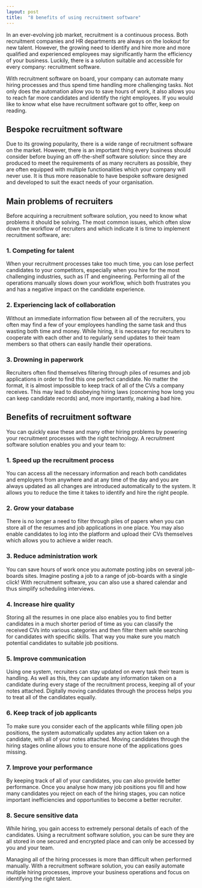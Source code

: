 ```yaml
---
layout: post
title:  "8 benefits of using recruitment software"
---
```


In an ever-evolving job market, recruitment is a continuous process. Both recruitment companies and HR departments are always on the lookout for new talent. However, the growing need to identify and hire more and more qualified and experienced employees may significantly harm the efficiency of your business. Luckily, there is a solution suitable and accessible for every company: recruitment software.

With recruitment software on board, your company can automate many hiring processes and thus spend time handling more challenging tasks. Not only does the automation allow you to save hours of work, it also allows you to reach far more candidates and identify the right employees. If you would like to know what else have recruitment software got to offer, keep on reading.

## Bespoke recruitment software
Due to its growing popularity, there is a wide range of recruitment software on the market. However, there is an important thing every business should consider before buying an off-the-shelf software solution: since they are produced to meet the requirements of as many recruiters as possible, they are often equipped with multiple functionalities which your company will never use. It is thus more reasonable to have bespoke software designed and developed to suit the exact needs of your organisation.

## Main problems of recruiters
Before acquiring a recruitment software solution, you need to know what problems it should be solving. The most common issues, which often slow down the workflow of recruiters and which indicate it is time to implement recruitment software, are:
 
### 1. Competing for talent

When your recruitment processes take too much time, you can lose perfect candidates to your competitors, especially when you hire for the most challenging industries, such as IT and engineering. Performing all of the operations manually slows down your workflow, which both frustrates you and has a negative impact on the candidate experience.

### 2. Experiencing lack of collaboration

Without an immediate information flow between all of the recruiters, you often may find a few of your employees handling the same task and thus wasting both time and money. While hiring, it is necessary for recruiters to cooperate with each other and to regularly send updates to their team members so that others can easily handle their operations.

### 3. Drowning in paperwork

Recruiters often find themselves filtering through piles of resumes and job applications in order to find this one perfect candidate. No matter the format, it is almost impossible to keep track of all of the CVs a company receives. This may lead to disobeying hiring laws (concerning how long you can keep candidate records) and, more importantly, making a bad hire.

## Benefits of recruitment software
You can quickly ease these and many other hiring problems by powering your recruitment processes with the right technology. A recruitment software solution enables you and your team to:
 
### 1. Speed up the recruitment process

You can access all the necessary information and reach both candidates and employers from anywhere and at any time of the day and you are always updated as all changes are introduced automatically to the system. It allows you to reduce the time it takes to identify and hire the right people.

### 2. Grow your database

There is no longer a need to filter through piles of papers when you can store all of the resumes and job applications in one place. You may also enable candidates to log into the platform and upload their CVs themselves which allows you to achieve a wider reach.

### 3. Reduce administration work

You can save hours of work once you automate posting jobs on several job-boards sites. Imagine posting a job to a range of job-boards with a single click! With recruitment software, you can also use a shared calendar and thus simplify scheduling interviews.

### 4. Increase hire quality     

Storing all the resumes in one place also enables you to find better candidates in a much shorter period of time as you can classify the received CVs into various categories and then filter them while searching for candidates with specific skills. That way you make sure you match potential candidates to suitable job positions.

### 5. Improve communication

Using one system, recruiters can stay updated on every task their team is handling. As well as this, they can update any information taken on a candidate during every stage of the recruitment process, keeping all of your notes attached. Digitally moving candidates through the process helps you to treat all of the candidates equally.

### 6. Keep track of job applicants

To make sure you consider each of the applicants while filling open job positions, the system automatically updates any action taken on a candidate, with all of your notes attached. Moving candidates through the hiring stages online allows you to ensure none of the applications goes missing.

### 7. Improve your performance

By keeping track of all of your candidates, you can also provide better performance. Once you analyse how many job positions you fill and how many candidates you reject on each of the hiring stages, you can notice important inefficiencies and opportunities to become a better recruiter.

### 8. Secure sensitive data

While hiring, you gain access to extremely personal details of each of the candidates. Using a recruitment software solution, you can be sure they are all stored in one secured and encrypted place and can only be accessed by you and your team.


Managing all of the hiring processes is more than difficult when performed manually. With a recruitment software solution, you can easily automate multiple hiring processes, improve your business operations and focus on identifying the right talent.
